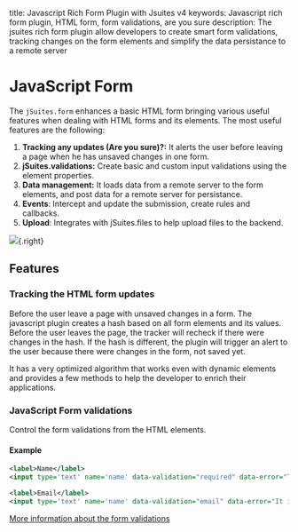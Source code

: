 title: Javascript Rich Form Plugin with Jsuites v4
keywords: Javascript rich form plugin, HTML form, form validations, are you sure
description: The jsuites rich form plugin allow developers to create smart form validations, tracking changes on the form elements and simplify the data persistance to a remote server

JavaScript Form
===============

The `jSuites.form` enhances a basic HTML form bringing various useful features when dealing with HTML forms and its elements. The most useful features are the following:

1.  **Tracking any updates (Are you sure)?:** It alerts the user before leaving a page when he has unsaved changes in one form.
2.  **jSuites.validations:** Create basic and custom input validations using the element properties.
3.  **Data management:** It loads data from a remote server to the form elements, and post data for a remote server for persistance.
4.  **Events**: Intercept and update the submission, create rules and callbacks.
5.  **Upload**: Integrates with jSuites.files to help upload files to the backend.

![](img/js-rich-form.svg){.right}

  

Features
--------

### Tracking the HTML form updates

Before the user leave a page with unsaved changes in a form. The javascript plugin creates a hash based on all form elements and its values. Before the user leaves the page, the tracker will recheck if there were changes in the hash. If the hash is different, the plugin will trigger an alert to the user because there were changes in the form, not saved yet.  
  
It has a very optimized algorithm that works even with dynamic elements and provides a few methods to help the developer to enrich their applications.  
  
  

### JavaScript Form validations

Control the form validations from the HTML elements.  
  

#### Example

```xml
<label>Name</label>
<input type='text' name='name' data-validation="required" data-error="The name is a required field">

<label>Email</label>
<input type='text' name='name' data-validation="email" data-error="It is required a valid email address">
```

  
[More information about the form validations](/docs/v4/rich-form/validations)
